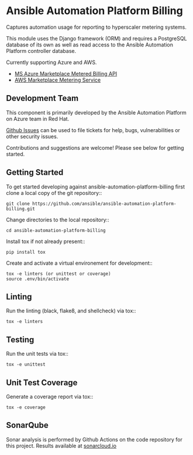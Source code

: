 Ansible Automation Platform Billing
===================================

Captures automation usage for reporting to hyperscaler metering systems.

This module uses the Django framework (ORM) and requires a PostgreSQL database
of its own as well as read access to the Ansible Automation Platform controller database.

Currently supporting Azure and AWS.
  - [MS Azure Marketplace Metered Billing API](https://docs.microsoft.com/en-us/azure/marketplace/marketplace-metering-service-apis)
  - [AWS Marketplace Metering Service](https://docs.aws.amazon.com/marketplacemetering/latest/APIReference/Welcome.html)


Development Team
----------------

This component is primarily developed by the Ansible Automation Platform on Azure team in Red Hat.

[Github Issues](https://github.com/ansible/ansible-automation-platform-billing/issues) can be used to file tickets for help, bugs, vulnerabilities or other security issues.

Contributions and suggestions are welcome!  Please see below for getting started.


Getting Started
---------------

To get started developing against ansible-automation-platform-billing first clone a local copy of the git repository::

    git clone https://github.com/ansible/ansible-automation-platform-billing.git


Change directories to the local repository::

    cd ansible-automation-platform-billing


Install tox if not already present::
    
    pip install tox


Create and activate a virtual environement for development::

    tox -e linters (or unittest or coverage)
    source .env/bin/activate


Linting
-------

Run the linting (black, flake8, and shellcheck) via tox::

    tox -e linters


Testing
-------

Run the unit tests via tox::

    tox -e unittest


Unit Test Coverage
------------------

Generate a coverage report via tox::

    tox -e coverage


SonarQube
---------

Sonar analysis is performed by Github Actions on the code repository
for this project.
Results available at [sonarcloud.io](https://sonarcloud.io/project/configuration?id=ansible_ansible-automation-platform-azure-billing)
